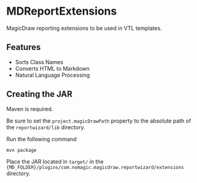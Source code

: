 # MDReportExtensions

MagicDraw reporting extensions to be used in VTL templates.

## Features

- Sorts Class Names
- Converts HTML to Markdown
- Natural Language Processing

## Creating the JAR

Maven is required.

Be sure to set the `project.magicDrawPath` property to the absolute path of the `reportwizard/lib` directory.

Run the following command

```sh
mvn package
```

Place the JAR located in `target/` in the `{MD_FOLDER}/plugins/com.nomagic.magicdraw.reportwizard/extensions` directory.